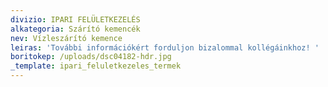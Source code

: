 ```yaml
---
divizio: IPARI FELÜLETKEZELÉS
alkategoria: Szárító kemencék
nev: Vízleszárító kemence
leiras: 'További információkért forduljon bizalommal kollégáinkhoz! '
boritokep: /uploads/dsc04182-hdr.jpg
_template: ipari_feluletkezeles_termek
---
```



